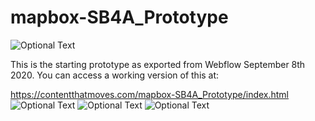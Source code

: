 # mapbox-SB4A_Prototype
 ![Optional Text](../master/storyboards/sitethumb.png)
 
This is the starting prototype as exported from Webflow September 8th 2020.
You can access a working version of this at:

https://contentthatmoves.com/mapbox-SB4A_Prototype/index.html
![Optional Text](../master/storyboards/SOP.png)
![Optional Text](../master/storyboards/SOP2.png)
![Optional Text](../master/storyboards/SOP3.png)
